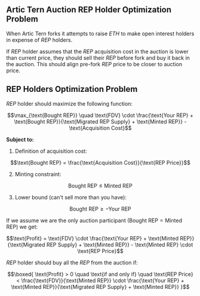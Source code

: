 ## Artic Tern Auction REP Holder Optimization Problem
When Artic Tern forks it attempts to raise $ETH$ to make open interest holders in expense of $REP$ holders.

If $REP$ holder assumes that the $REP$ acquisition cost in the auction is lower than current price, they should sell their $REP$ before fork and buy it back in the auction. This should align pre-fork $REP$ price to be closer to auction price.

## REP Holders Optimization Problem

$REP$ holder should maximize the following function:
```math
\max_{\text{Bought REP}} \quad \text{FDV} \cdot \frac{\text{Your REP} + \text{Bought REP}}{\text{Migrated REP Supply} + \text{Minted REP}} - \text{Acquisition Cost}
```

**Subject to:**

1. Definition of acquisition cost:

```math
\text{Bought REP} = \frac{\text{Acquisition Cost}}{\text{REP Price}}
```

2. Minting constraint:

```math
\text{Bought REP} \leq \text{Minted REP}
```

3. Lower bound (can't sell more than you have):

```math
\text{Bought REP} \geq -\text{Your REP}
```

If we assume we are the only auction participant ($\text{Bought REP} = \text{Minted REP}$) we get:
```math
\text{Profit} = \text{FDV} \cdot \frac{\text{Your REP} + \text{Minted REP}}{\text{Migrated REP Supply} + \text{Minted REP}} - \text{Minted REP} \cdot \text{REP Price}
```

$REP$ holder should buy all the $REP$ from the auction if:
```math
\boxed{
\text{Profit} > 0 \quad \text{if and only if} \quad
\text{REP Price} < \frac{\text{FDV}}{\text{Minted REP}} \cdot \frac{\text{Your REP} + \text{Minted REP}}{\text{Migrated REP Supply} + \text{Minted REP}}
}
```
